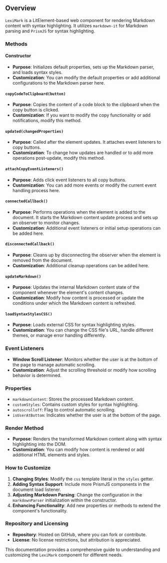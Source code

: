 ## Overview
`LexiMark` is a LitElement-based web component for rendering Markdown content with syntax highlighting. It utilizes `markdown-it` for Markdown parsing and `PrismJS` for syntax highlighting.

### Methods

#### Constructor
- **Purpose**: Initializes default properties, sets up the Markdown parser, and loads syntax styles.
- **Customization**: You can modify the default properties or add additional configurations to the Markdown parser here.

#### `copyCodeToClipboard(button)`
- **Purpose**: Copies the content of a code block to the clipboard when the copy button is clicked.
- **Customization**: If you want to modify the copy functionality or add notifications, modify this method.

#### `updated(changedProperties)`
- **Purpose**: Called after the element updates. It attaches event listeners to copy buttons.
- **Customization**: To change how updates are handled or to add more operations post-update, modify this method.

#### `attachCopyEventListeners()`
- **Purpose**: Adds click event listeners to all copy buttons.
- **Customization**: You can add more events or modify the current event handling process here.

#### `connectedCallback()`
- **Purpose**: Performs operations when the element is added to the document. It starts the Markdown content update process and sets up an observer to monitor changes.
- **Customization**: Additional event listeners or initial setup operations can be added here.

#### `disconnectedCallback()`
- **Purpose**: Cleans up by disconnecting the observer when the element is removed from the document.
- **Customization**: Additional cleanup operations can be added here.

#### `updateMarkdown()`
- **Purpose**: Updates the internal Markdown content state of the component whenever the element's content changes.
- **Customization**: Modify how content is processed or update the conditions under which the Markdown content is refreshed.

#### `loadSyntaxStylesCSS()`
- **Purpose**: Loads external CSS for syntax highlighting styles.
- **Customization**: You can change the CSS file's URL, handle different themes, or manage error handling differently.

### Event Listeners

- **Window Scroll Listener**: Monitors whether the user is at the bottom of the page to manage automatic scrolling.
- **Customization**: Adjust the scrolling threshold or modify how scrolling behavior is determined.

### Properties

- `markdownContent`: Stores the processed Markdown content.
- `customStyles`: Contains custom styles for syntax highlighting.
- `autoscrolloff`: Flag to control automatic scrolling.
- `isUserAtBottom`: Indicates whether the user is at the bottom of the page.

### Render Method
- **Purpose**: Renders the transformed Markdown content along with syntax highlighting into the DOM.
- **Customization**: You can modify how content is rendered or add additional HTML elements and styles.

### How to Customize
1. **Changing Styles**: Modify the `css` template literal in the `styles` getter.
2. **Adding Syntax Support**: Include more PrismJS components in the document load listener.
3. **Adjusting Markdown Parsing**: Change the configuration in the `markdownParser` initialization within the constructor.
4. **Enhancing Functionality**: Add new properties or methods to extend the component's functionality.

### Repository and Licensing
- **Repository**: Hosted on GitHub, where you can fork or contribute.
- **License**: No license restrictions, but attribution is appreciated.

This documentation provides a comprehensive guide to understanding and customizing the `LexiMark` component for different needs.